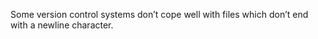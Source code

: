 Some version control systems don’t cope well with files which don’t end with a newline character.
      